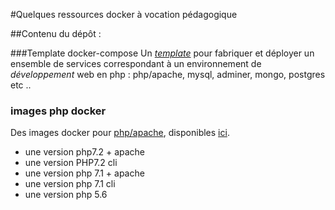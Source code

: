 #Quelques ressources docker à vocation pédagogique

##Contenu du dépôt :

###Template docker-compose
Un [*template*](boilerplates/php.dev.boilerplate/?fileviewer=file-view-default ) pour fabriquer et déployer
un ensemble de services correspondant à un environnement de *développement* web en php : php/apache, mysql, adminer, mongo, postgres etc ..

### images php docker
Des images docker pour [php/apache](php), disponibles [ici](https://hub.docker.com/r/canals/php/).

+ une version php7.2 + apache
+ une version PHP7.2 cli
+ une version php 7.1 + apache
+ une version php 7.1 cli
+ une version php 5.6